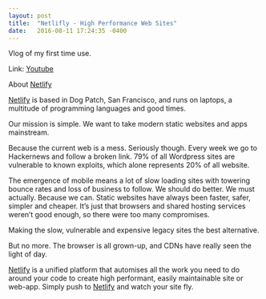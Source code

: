 ```yaml
---
layout: post
title:  "Netlifly - High Performance Web Sites"
date:   2016-08-11 17:24:35 -0400
---
```



Vlog of my first time use.


Link: [Youtube](https://youtu.be/CUvRY_XSoFI)



About  [Netlify](https://www.netlify.com/)

 [Netlify](https://www.netlify.com/) is based in Dog Patch, San Francisco, and runs on laptops, a multitude of programming languages and good times.

Our mission is simple. We want to take modern static websites and apps mainstream.

Because the current web is a mess. Seriously though. Every week we go to Hackernews and follow a broken link. 79% of all Wordpress sites are vulnerable to known exploits, which alone represents 20% of all website.

The emergence of mobile means a lot of slow loading sites with towering bounce rates and loss of business to follow. We should do better. We must actually. Because we can. Static websites have always been faster, safer, simpler and cheaper. It’s just that browsers and shared hosting services weren’t good enough, so there were too many compromises.

Making the slow, vulnerable and expensive legacy sites the best alternative.

But no more. The browser is all grown-up, and CDNs have really seen the light of day.

 [Netlify](https://www.netlify.com/) is a unified platform that automises all the work you need to do around your code to create high performant, easily maintainable site or web-app. Simply push to  [Netlify](https://www.netlify.com/) and watch your site fly.
